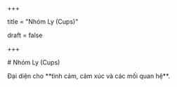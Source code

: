 +++

title = "Nhóm Ly (Cups)"

draft = false

+++





\# Nhóm Ly (Cups)



Đại diện cho \*\*tình cảm, cảm xúc và các mối quan hệ\*\*.

